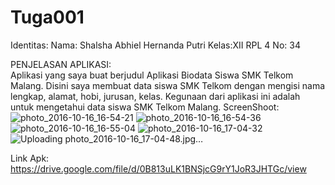# Tuga001
Identitas:
Nama: Shalsha Abhiel Hernanda Putri
Kelas:XII RPL 4
No: 34

PENJELASAN APLIKASI:                              
Aplikasi yang saya buat berjudul Aplikasi Biodata Siswa SMK Telkom Malang. Disini saya membuat data siswa SMK Telkom dengan mengisi nama lengkap, alamat, hobi, jurusan, kelas. Kegunaan dari aplikasi ini adalah untuk mengetahui data siswa SMK Telkom Malang. 
ScreenShoot:                                                                                                                                                                      
![photo_2016-10-16_16-54-21](https://cloud.githubusercontent.com/assets/22862588/19416809/4a9a6ab6-93c4-11e6-80af-99c0111175c1.jpg)
![photo_2016-10-16_16-54-36](https://cloud.githubusercontent.com/assets/22862588/19416810/4a9d9402-93c4-11e6-9bd8-9e85ff16b443.jpg)
![photo_2016-10-16_16-55-04](https://cloud.githubusercontent.com/assets/22862588/19416811/4aa2dfac-93c4-11e6-8a70-8ba067c20245.jpg)
![photo_2016-10-16_17-04-32](https://cloud.githubusercontent.com/assets/22862588/19416813/4aab3d0a-93c4-11e6-86d9-8bdca1443ea6.jpg)
![Uploading photo_2016-10-16_17-04-48.jpg…]()

Link Apk: https://drive.google.com/file/d/0B813uLK1BNSjcG9rY1JoR3JHTGc/view
